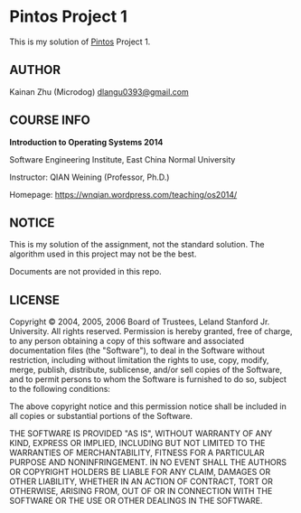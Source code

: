 Pintos Project 1
================

This is my solution of [Pintos](http://www.scs.stanford.edu/14wi-cs140/) Project 1.

AUTHOR
------

Kainan Zhu (Microdog) <dlangu0393@gmail.com>

COURSE INFO
-----------

**Introduction to Operating Systems 2014**

Software Engineering Institute, East China Normal University

Instructor: QIAN Weining (Professor, Ph.D.)

Homepage: https://wnqian.wordpress.com/teaching/os2014/

NOTICE
------

This is my solution of the assignment, not the standard solution. The algorithm used in this project may not be the best.

Documents are not provided in this repo.

LICENSE
-------

Copyright © 2004, 2005, 2006 Board of Trustees, Leland Stanford Jr. University. All rights reserved.
Permission is hereby granted, free of charge, to any person obtaining a copy of this software and associated documentation files (the "Software"), to deal in the Software without restriction, including without limitation the rights to use, copy, modify, merge, publish, distribute, sublicense, and/or sell copies of the Software, and to permit persons to whom the Software is furnished to do so, subject to the following conditions:

The above copyright notice and this permission notice shall be included in all copies or substantial portions of the Software.

THE SOFTWARE IS PROVIDED "AS IS", WITHOUT WARRANTY OF ANY KIND, EXPRESS OR IMPLIED, INCLUDING BUT NOT LIMITED TO THE WARRANTIES OF MERCHANTABILITY, FITNESS FOR A PARTICULAR PURPOSE AND NONINFRINGEMENT. IN NO EVENT SHALL THE AUTHORS OR COPYRIGHT HOLDERS BE LIABLE FOR ANY CLAIM, DAMAGES OR OTHER LIABILITY, WHETHER IN AN ACTION OF CONTRACT, TORT OR OTHERWISE, ARISING FROM, OUT OF OR IN CONNECTION WITH THE SOFTWARE OR THE USE OR OTHER DEALINGS IN THE SOFTWARE.

